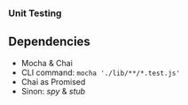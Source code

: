 ### Unit Testing

Dependencies
-------

* Mocha & Chai
* CLI command: `mocha './lib/**/*.test.js'`
* Chai as Promised
* Sinon: *spy* & *stub*
